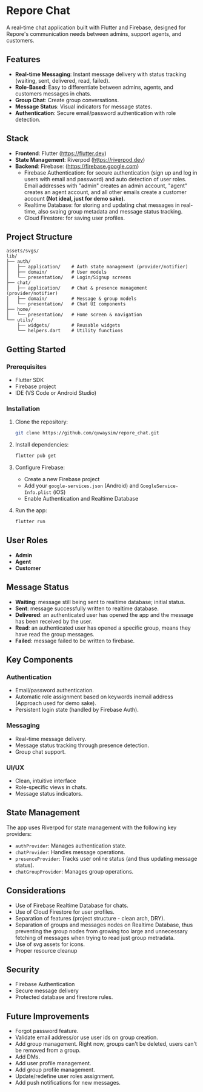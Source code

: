 # Repore Chat

A real-time chat application built with Flutter and Firebase, designed for Repore's communication needs between admins, support agents, and customers.

## Features

- **Real-time Messaging**: Instant message delivery with status tracking (waiting, sent, delivered, read, failed).
- **Role-Based**: Easy to differentiate between admins, agents, and customers messages in chats.
- **Group Chat**: Create group conversations.
- **Message Status**: Visual indicators for message states.
- **Authentication**: Secure email/password authentication with role detection.

## Stack

- **Frontend**: Flutter (https://flutter.dev)
- **State Management**: Riverpod (https://riverpod.dev)
- **Backend**: Firebase: (https://firebase.google.com)
  - Firebase Authentication: for secure authentication (sign up and log in users with email and password) and auto detection of user roles. Email addresses with "admin" creates an admin account, "agent" creates an agent account, and all other emails create a customer account **(Not ideal, just for demo sake)**.
  - Realtime Database: for storing and updating chat messages in real-time, also svaing group metadata and message status tracking.
  - Cloud Firestore: for saving user profiles.

## Project Structure

```
assets/svgs/
lib/
├── auth/
│   ├── application/    # Auth state management (provider/notifier)
│   ├── domain/         # User models
│   └── presentation/   # Login/Signup screens
├── chat/
│   ├── application/    # Chat & presence management (provider/notifier)
│   ├── domain/         # Message & group models
│   └── presentation/   # Chat UI components
├── home/
│   └── presentation/   # Home screen & navigation
└── utils/
    ├── widgets/        # Reusable widgets
    └── helpers.dart    # Utility functions
```

## Getting Started

### Prerequisites

- Flutter SDK
- Firebase project
- IDE (VS Code or Android Studio)

### Installation

1. Clone the repository:
   ```bash
   git clone https://github.com/quwaysim/repore_chat.git
   ```

2. Install dependencies:
   ```bash
   flutter pub get
   ```

3. Configure Firebase:
   - Create a new Firebase project
   - Add your `google-services.json` (Android) and `GoogleService-Info.plist` (iOS)
   - Enable Authentication and Realtime Database

4. Run the app:
   ```bash
   flutter run
   ```

## User Roles

- **Admin**
- **Agent**
- **Customer**

## Message Status

- **Waiting**: message still being sent to realtime database; initial status.
- **Sent**: message successfully written to realtime database.
- **Delivered**: an authenticated user has opened the app and the message has been received by the user.
- **Read**: an authenticated user has opened a specific group, means they have read the group messages.
- **Failed**: message failed to be written to firebase.

## Key Components

### Authentication

- Email/password authentication.
- Automatic role assignment based on keywords inemail address (Approach used for demo sake).
- Persistent login state (handled by Firebase Auth).

### Messaging

- Real-time message delivery.
- Message status tracking through presence detection.
- Group chat support.

### UI/UX

- Clean, intuitive interface
- Role-specific views in chats.
- Message status indicators.

## State Management

The app uses Riverpod for state management with the following key providers:

- `authProvider`: Manages authentication state.
- `chatProvider`: Handles message operations.
- `presenceProvider`: Tracks user online status (and thus updating message status).
- `chatGroupProvider`: Manages group operations.

## Considerations

- Use of Firebase Realtime Database for chats.
- Use of Cloud Firestore for user profiles.
- Separation of features (project structure - clean arch, DRY).
- Separation of groups and messages nodes on Realtime Database, thus preventing the group nodes from growing too large and unnecessary fetching of messages when trying to read just group metradata.
- Use of svg assets for icons.
- Proper resource cleanup

## Security

- Firebase Authentication
- Secure message delivery
- Protected database and firestore rules.

## Future Improvements

- Forgot password feature.
- Validate email address/or use user ids on group creation.
- Add group management. Right now, groups can't be deleted, users can't be removed from a group.
- Add DMs.
- Add user profile management.
- Add group profile management.
- Update/redefine user roles assignment.
- Add push notifications for new messages.
